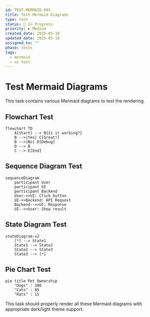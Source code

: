 ```yaml
---
id: TEST-MERMAID-001
title: Test Mermaid Diagrams
type: test
status: 🔵 In Progress
priority: ▶️ Medium
created_date: 2025-05-18
updated_date: 2025-05-18
assigned_to: ""
phase: tests
tags:
  - mermaid
  - ui-test
---
```


# Test Mermaid Diagrams

This task contains various Mermaid diagrams to test the rendering.

## Flowchart Test

```mermaid
flowchart TD
    A[Start] --> B{Is it working?}
    B -->|Yes| C[Great!]
    B -->|No| D[Debug]
    D --> B
    C --> E[End]
```

## Sequence Diagram Test

```mermaid
sequenceDiagram
    participant User
    participant UI
    participant Backend
    User->>UI: Click button
    UI->>Backend: API Request
    Backend-->>UI: Response
    UI-->>User: Show result
```

## State Diagram Test

```mermaid
stateDiagram-v2
    [*] --> State1
    State1 --> State2
    State2 --> State3
    State3 --> [*]
```

## Pie Chart Test

```mermaid
pie title Pet Ownership
    "Dogs" : 386
    "Cats" : 85
    "Rats" : 15
```

This task should properly render all these Mermaid diagrams with appropriate dark/light theme support.